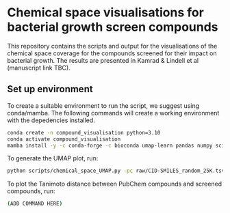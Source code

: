 # Chemical space visualisations for bacterial growth screen compounds
This repository contains the scripts and output for the visualisations of the chemical space coverage for the compounds screened for their impact on bacterial growth. The results are presented in Kamrad &amp; Lindell et al (manuscript link TBC).


## Set up environment
To create a suitable environment to run the script, we suggest using conda/mamba. The following commands will create a working environment with the depedencies installed.

```bash
conda create -n compound_visualisation python=3.10
conda activate compound_visualisation
mamba install -y -c conda-forge -c bioconda umap-learn pandas numpy scipy matplotlib seaborn chemplot
```

To generate the UMAP plot, run:

```bash
python scripts/chemical_space_UMAP.py -pc raw/CID-SMILES_random_25K.tsv -sc raw/compound2smile.tsv --log umap.log --output-prefix results/plots/umap
```

To plot the Tanimoto distance between PubChem compounds and screened compounds, run:
```bash
(ADD COMMAND HERE)
```